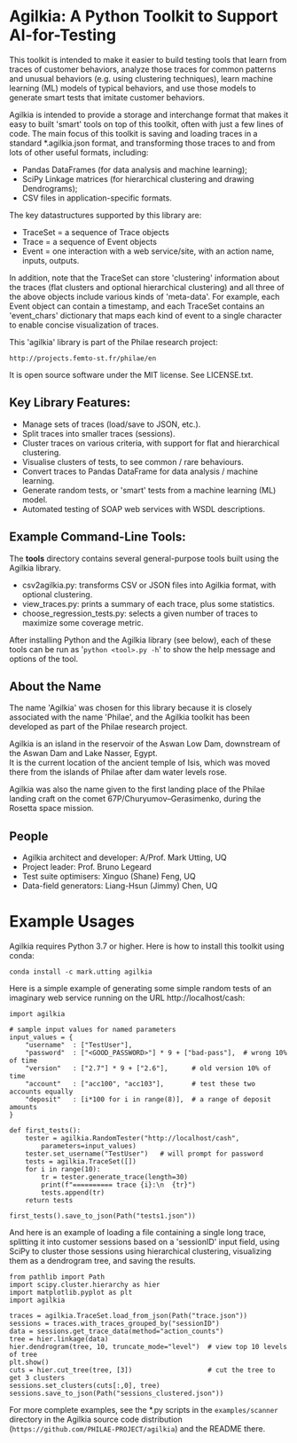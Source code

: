 # Agilkia: A Python Toolkit to Support AI-for-Testing

This toolkit is intended to make it easier to build testing tools that learn
from traces of customer behaviors, analyze those traces for common patterns
and unusual behaviors (e.g. using clustering techniques), learn machine learning (ML)
models of typical behaviors, and use those models to generate smart tests that
imitate customer behaviors.

Agilkia is intended to provide a storage and interchange format that makes it easy to
built 'smart' tools on top of this toolkit, often with just a few lines of code.
The main focus of this toolkit is saving and loading traces in a standard *.agilkia.json
format, and transforming those traces to and from lots of other useful formats,
including:

 * Pandas DataFrames (for data analysis and machine learning);
 * SciPy Linkage matrices (for hierarchical clustering and drawing Dendrograms);
 * CSV files in application-specific formats.

The key datastructures supported by this library are:

 * TraceSet = a sequence of Trace objects
 * Trace = a sequence of Event objects
 * Event = one interaction with a web service/site, with an action name, inputs, outputs.

In addition, note that the TraceSet can store 'clustering' information about the
traces (flat clusters and optional hierarchical clustering) and all three of the
above objects include various kinds of 'meta-data'.  For example, each Event
object can contain a timestamp, and each TraceSet contains an 'event_chars' dictionary
that maps each kind of event to a single character to enable concise visualization of traces.


This 'agilkia' library is part of the Philae research project:

    http://projects.femto-st.fr/philae/en

It is open source software under the MIT license.
See LICENSE.txt.

## Key Library Features:

 * Manage sets of traces (load/save to JSON, etc.).
 * Split traces into smaller traces (sessions).
 * Cluster traces on various criteria, with support for flat and hierarchical clustering.
 * Visualise clusters of tests, to see common / rare behaviours.
 * Convert traces to Pandas DataFrame for data analysis / machine learning.
 * Generate random tests, or 'smart' tests from a machine learning (ML) model.
 * Automated testing of SOAP web services with WSDL descriptions.

## Example Command-Line Tools:

The **tools** directory contains several general-purpose tools built using the Agilkia library.

 * csv2agilkia.py: transforms CSV or JSON files into Agilkia format, with optional clustering.
 * view_traces.py: prints a summary of each trace, plus some statistics.
 * choose_regression_tests.py: selects a given number of traces to maximize some coverage metric.

After installing Python and the Agilkia library (see below), each of these tools
can be run as '`python <tool>.py -h`' to show the help message and options of the tool.


## About the Name

The name 'Agilkia' was chosen for this library because it is
closely associated with the name 'Philae', and the Agilkia toolkit
has been developed as part of the Philae research project.

Agilkia is an island in the reservoir of the Aswan Low Dam, 
downstream of the Aswan Dam and Lake Nasser, Egypt.  
It is the current location of the ancient temple of Isis, which was 
moved there from the islands of Philae after dam water levels rose.
    
Agilkia was also the name given to the first landing place of the
Philae landing craft on the comet 67P/Churyumov–Gerasimenko,
during the Rosetta space mission.


## People

* Agilkia architect and developer: A/Prof. Mark Utting, UQ
* Project leader: Prof. Bruno Legeard
* Test suite optimisers: Xinguo (Shane) Feng, UQ
* Data-field generators: Liang-Hsun (Jimmy) Chen, UQ


# Example Usages

Agilkia requires Python 3.7 or higher.
Here is how to install this toolkit using conda:
```
conda install -c mark.utting agilkia
```

Here is a simple example of generating some simple random tests of an imaginary
web service running on the URL http://localhost/cash:
```
import agilkia

# sample input values for named parameters
input_values = {
    "username"  : ["TestUser"],
    "password"  : ["<GOOD_PASSWORD>"] * 9 + ["bad-pass"],  # wrong 10% of time
    "version"   : ["2.7"] * 9 + ["2.6"],      # old version 10% of time
    "account"   : ["acc100", "acc103"],       # test these two accounts equally
    "deposit"   : [i*100 for i in range(8)],  # a range of deposit amounts
}

def first_tests():
    tester = agilkia.RandomTester("http://localhost/cash",
        parameters=input_values)
    tester.set_username("TestUser")   # will prompt for password
    tests = agilkia.TraceSet([])
    for i in range(10):
        tr = tester.generate_trace(length=30)
        print(f"========== trace {i}:\n  {tr}")
        tests.append(tr)
    return tests

first_tests().save_to_json(Path("tests1.json"))
```

And here is an example of loading a file containing a single long trace, splitting it into
customer sessions based on a 'sessionID' input field, using SciPy to cluster those sessions
using hierarchical clustering, visualizing them as a dendrogram tree, and saving the results.
```
from pathlib import Path
import scipy.cluster.hierarchy as hier
import matplotlib.pyplot as plt
import agilkia

traces = agilkia.TraceSet.load_from_json(Path("trace.json"))
sessions = traces.with_traces_grouped_by("sessionID")
data = sessions.get_trace_data(method="action_counts")
tree = hier.linkage(data)
hier.dendrogram(tree, 10, truncate_mode="level")  # view top 10 levels of tree
plt.show()
cuts = hier.cut_tree(tree, [3])                   # cut the tree to get 3 clusters
sessions.set_clusters(cuts[:,0], tree)
sessions.save_to_json(Path("sessions_clustered.json"))
```

For more complete examples, see the *.py scripts in the `examples/scanner` directory in the
Agilkia source code distribution (`https://github.com/PHILAE-PROJECT/agilkia`) and the README there.
